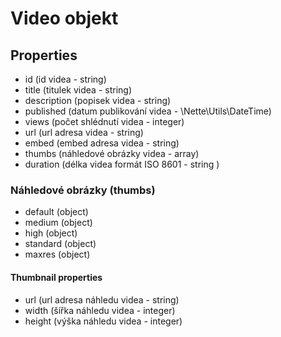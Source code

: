 # Video objekt

## Properties

- id (id videa - string)
- title (titulek videa - string)
- description (popisek videa - string)
- published (datum publikování videa - \Nette\Utils\DateTime)
- views (počet shlédnutí videa - integer)
- url (url adresa videa - string)
- embed (embed adresa videa - string)
- thumbs (náhledové obrázky videa - array)
- duration (délka videa formát ISO 8601 - string )

### Náhledové obrázky (thumbs)
- default (object)
- medium (object)
- high (object)
- standard (object)
- maxres (object)

#### Thumbnail properties
- url (url adresa náhledu videa - string)
- width (šířka náhledu videa - integer)
- height (výška náhledu videa - integer)
